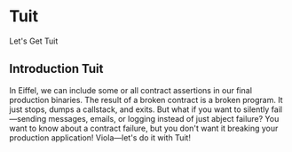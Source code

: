 # Tuit
Let's Get Tuit

## Introduction Tuit
In Eiffel, we can include some or all contract assertions in our final production binaries. The result of a broken contract is a broken program. It just stops, dumps a callstack, and exits. But what if you want to silently fail—sending messages, emails, or logging instead of just abject failure? You want to know about a contract failure, but you don't want it breaking your production application! Viola—let's do it with Tuit!
